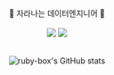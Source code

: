 <div align="center">
🌱 자라나는 데이터엔지니어 🌱 </br></br>
<a href="https://ruby-box.notion.site/f221c07d62d440f2867e927a7cd10305" target="_blank"><img src="https://img.shields.io/badge/BLOG-000000?style=flat-square&logo=Notion&logoColor=white"/></a> <img src="https://img.shields.io/badge/ckdbsk12@gmail.com-EA4335?style=flat-square&logo=gmail&logoColor=white"/></br></br>

![ruby-box's GitHub stats](https://github-readme-stats.vercel.app/api?username=ruby-box&show_icons=true&theme=vue)
<!--
**ruby-box/ruby-box** is a ✨ _special_ ✨ repository because its `README.md` (this file) appears on your GitHub profile.

Here are some ideas to get you started:

- 🔭 I’m currently working on ...
- 🌱 I’m currently learning ...
- 👯 I’m looking to collaborate on ...
- 🤔 I’m looking for help with ...
- 💬 Ask me about ...
- 📫 How to reach me: ...
- 😄 Pronouns: ...
- ⚡ Fun fact: ...
-->
</div>
